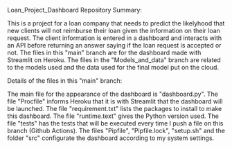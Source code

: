 Loan_Project_Dashboard Repository Summary:

This is a project for a loan company that needs to predict the likelyhood that new clients will not reimburse their loan given the information on their loan request. The client information is entered in a dashboard and interacts with an API before returning an answer saying if the loan request is accepted or not. The files in this "main" branch are for the dashboard made with Streamlit on Heroku. The files in the "Models_and_data" branch are related to the models used and the data used for the final model put on the cloud.

Details of the files in this "main" branch:

The main file for the appearance of the dashboard is "dashboard.py". 
The file "Procfile" informs Heroku that it is with Streamlit that the dashboard will be launched.
The file "requirement.txt" lists the packages to install to make this dashboard.
The file "runtime.text" gives the Python version used.
The file "tests" has the tests that will be executed every time I push a file on this branch (Github Actions).
The files "Pipfile", "Pipfile.lock", "setup.sh" and the folder "src" configurate the dashboard according to my system settings.
